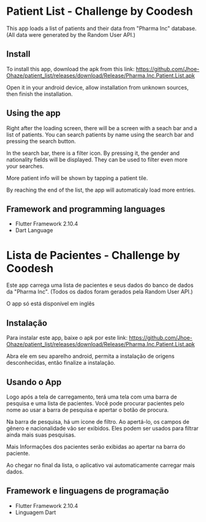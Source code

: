 # Patient List - Challenge by Coodesh

This app loads a list of patients and their data from "Pharma Inc" database. (All data were generated by the Random User API.)

## Install

To install this app, download the apk from this link: https://github.com/Jhoe-Ohaze/patient_list/releases/download/Release/Pharma.Inc.Patient.List.apk

Open it in your android device, allow installation from unknown sources, then finish the installation.

## Using the app

Right after the loading screen, there will be a screen with a seach bar and a list of patients. You can search patients by name using the search bar and pressing the search button.

In the search bar, there is a filter icon. By pressing it, the gender and nationality fields will be displayed. They can be used to filter even more your searches.

More patient info will be shown by tapping a patient tile. 

By reaching the end of the list, the app will automaticaly load more entries.

## Framework and programming languages

- Flutter Framework 2.10.4
- Dart Language

# Lista de Pacientes - Challenge by Coodesh
Este app carrega uma lista de pacientes e seus dados do banco de dados da "Pharma Inc". (Todos os dados foram gerados pela Random User API.)

O app só está disponível em inglês

## Instalação
Para instalar este app, baixe o apk por este link: https://github.com/Jhoe-Ohaze/patient_list/releases/download/Release/Pharma.Inc.Patient.List.apk

Abra ele em seu aparelho android, permita a instalação de origens desconhecidas, então finalize a instalação.

## Usando o App

Logo após a tela de carregamento, terá uma tela com uma barra de pesquisa e uma lista de pacientes. Você pode procurar pacientes pelo nome ao usar a barra de pesquisa e apertar o botão de procura.

Na barra de pesquisa, há um icone de filtro. Ao apertá-lo, os campos de gênero e nacionalidade vão ser exibidos. Eles podem ser usados para filtrar ainda mais suas pesquisas.

Mais Informações dos pacientes serão exibidas ao apertar na barra do paciente. 

Ao chegar no final da lista, o aplicativo vai automaticamente carregar mais dados.

## Framework e linguagens de programação

- Flutter Framework 2.10.4
- Linguagem Dart
